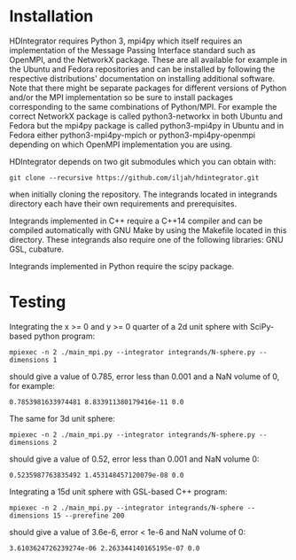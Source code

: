 # Installation

HDIntegrator requires Python 3, mpi4py which itself requires an
implementation of the Message Passing Interface standard such as OpenMPI, and
the NetworkX package. These are all available for example in the Ubuntu
and Fedora repositories and can be installed by following the respective
distributions' documentation on installing additional software. Note that
there might be separate packages for different versions of Python and/or the MPI
implementation so be sure to install packages corresponding to the same
combinations of Python/MPI. For example the correct NetworkX package is called
python3-networkx in both Ubuntu and Fedora but the mpi4py package is called
python3-mpi4py in Ubuntu and in Fedora either python3-mpi4py-mpich or
python3-mpi4py-openmpi depending on which OpenMPI implementation you are using.

HDIntegrator depends on two git submodules which you can obtain with:

    git clone --recursive https://github.com/iljah/hdintegrator.git

when initially cloning the repository. The integrands located in integrands
directory each have their own requirements and prerequisites.

Integrands implemented in C++ require a C++14 compiler and can be compiled
automatically with GNU Make by using the Makefile located in this directory.
These integrands also require one of the following libraries: GNU GSL, cubature.

Integrands implemented in Python require the scipy package.


# Testing

Integrating the x >= 0 and y >= 0 quarter of a 2d unit sphere with SciPy-based
python program:

    mpiexec -n 2 ./main_mpi.py --integrator integrands/N-sphere.py --dimensions 1

should give a value of 0.785, error less than 0.001 and a NaN volume of 0, for
example:

    0.7853981633974481 8.833911380179416e-11 0.0


The same for 3d unit sphere:

    mpiexec -n 2 ./main_mpi.py --integrator integrands/N-sphere.py --dimensions 2

should give a value of 0.52, error less than 0.001 and NaN volume 0:

    0.5235987763835492 1.453148457120079e-08 0.0


Integrating a 15d unit sphere with GSL-based C++ program:

    mpiexec -n 2 ./main_mpi.py --integrator integrands/N-sphere --dimensions 15 --prerefine 200

should give a value of 3.6e-6, error < 1e-6 and NaN volume of 0:

    3.6103624726239274e-06 2.263344140165195e-07 0.0
